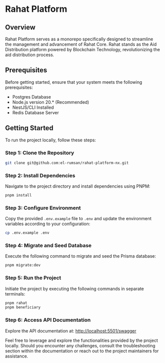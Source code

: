 # Rahat Platform

## Overview

Rahat Platform serves as a monorepo specifically designed to streamline the management and advancement of Rahat Core. Rahat stands as the Aid Distribution platform powered by Blockchain Technology, revolutionizing the aid distribution process.

## Prerequisites

Before getting started, ensure that your system meets the following prerequisites:

- Postgres Database
- Node.js version 20.\* (Recommended)
- NestJS/CLI Installed
- Redis Database Server

## Getting Started

To run the project locally, follow these steps:

### Step 1: Clone the Repository

```bash
git clone git@github.com:el-rumsan/rahat-platform-nx.git
```

### Step 2: Install Dependencies

Navigate to the project directory and install dependencies using PNPM:

```bash
pnpm install
```

### Step 3: Configure Environment

Copy the provided `.env.example` file to `.env` and update the environment variables according to your configuration:

```bash
cp .env.example .env
```

### Step 4: Migrate and Seed Database

Execute the following command to migrate and seed the Prisma database:

```bash
pnpm migrate:dev
```

### Step 5: Run the Project

Initiate the project by executing the following commands in separate terminals:

```bash
pnpm rahat
pnpm beneficiary
```

### Step 6: Access API Documentation

Explore the API documentation at: [http://localhost:5501/swagger](http://localhost:5501/swagger)

Feel free to leverage and explore the functionalities provided by the project locally. Should you encounter any challenges, consult the troubleshooting section within the documentation or reach out to the project maintainers for assistance.

